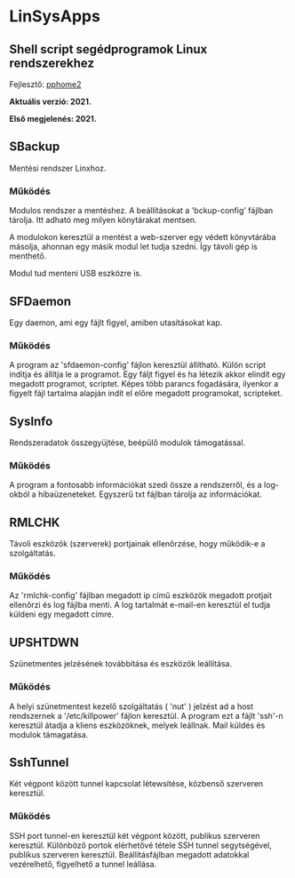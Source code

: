 # LinSysApps

## Shell script segédprogramok Linux rendszerekhez

Fejlesztő: [pphome2](https:/github.com/pphome2)

**Aktuális verzió: 2021.**

**Első megjelenés: 2021.**

## SBackup

Mentési rendszer Linxhoz.

### Működés

Modulos rendszer a mentéshez. A beállításokat a 'bckup-config'
fájlban tárolja. Itt adható meg milyen könytárakat mentsen.

A modulokon keresztül a mentést a web-szerver egy védett könyvtárába
másolja, ahonnan egy másik modul let tudja szedni. Így távoli gép
is menthető.

Modul tud menteni USB eszközre is.

## SFDaemon

Egy daemon, ami egy fájlt figyel, amiben utasításokat kap.

### Működés

A program az 'sfdaemon-config' fájlon keresztül állítható. Külön script indítja
és állítja le a programot. Egy fáljt figyel és ha létezik akkor elindít egy megadott
programot, scriptet. Képes több parancs fogadására, ilyenkor a figyelt fájl
tartalma alapján indít el előre megadott programokat, scripteket.

## SysInfo

Rendszeradatok összegyüjtése, beépülő modulok támogatással.

### Működés

A program a fontosabb információkat szedi össze a rendszerről,
és a log-okból a hibaüzeneteket. Egyszerű txt fájlban tárolja az
információkat.

## RMLCHK

Távoli eszközök (szerverek) portjainak ellenőrzése, hogy működik-e a szolgáltatás.

### Működés

Az 'rmlchk-config' fájlban megadott ip című eszközök megadott protjait ellenőrzi
és log fájlba menti. A log tartalmát e-mail-en keresztül el tudja küldeni egy
megadott címre.

## UPSHTDWN

Szünetmentes jelzésének továbbítása és eszközök leállítása.

### Működés

A helyi szünetmentest kezelő szolgáltatás ( 'nut' ) jelzést ad a host rendszernek a
'/etc/killpower' fájlon keresztül. A program ezt a fájlt 'ssh'-n keresztül átadja a
kliens eszközöknek, melyek leállnak. Mail küldés és modulok támagatása.

## SshTunnel

Két végpont között tunnel kapcsolat létewsítése, közbenső szerveren keresztül.

### Működés

SSH port tunnel-en keresztül két végpont között, publikus szerveren keresztül.
Különböző portok elérhetővé tétele  SSH tunnel segytségével, publikus szerveren
keresztül. Beállításfájlban megadott adatokkal vezérelhető, figyelhető a tunnel
leállása.
